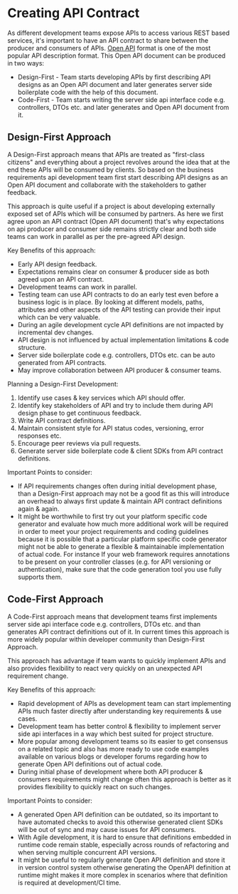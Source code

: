 # Creating API Contract

As different development teams expose APIs to access various REST based services, it's important to have an API contract to share between the producer and consumers of APIs. [Open API](https://www.openapis.org/) format is one of the most popular API description format. This Open API document can be produced in two ways:

- Design-First - Team starts developing APIs by first describing API designs as an Open API document and later generates server side boilerplate code with the help of this document.
- Code-First - Team starts writing the server side api interface code e.g. controllers, DTOs etc. and later generates and Open API document from it.

## Design-First Approach

A Design-First approach means that APIs are treated as "first-class citizens" and everything about a project revolves around the idea that at the end these APIs will be consumed by clients. So based on the business requirements api development team first start describing API designs as an Open API document and collaborate with the stakeholders to gather feedback.

This approach is quite useful if a project is about developing externally exposed set of APIs which will be consumed by partners. As here we first agree upon an API contract (Open API document) that's why expectations on api producer and consumer side remains strictly clear and both side teams can work in parallel as per the pre-agreed API design.

Key Benefits of this approach:

- Early API design feedback.
- Expectations remains clear on consumer & producer side as both agreed upon an API contract.
- Development teams can work in parallel.
- Testing team can use API contracts to do an early test even before a business logic is in place. By looking at different models, paths, attributes and other aspects of the API testing can provide their input which can be very valuable.
- During an agile development cycle API definitions are not impacted by incremental dev changes.
- API design is not influenced by actual implementation limitations & code structure.
- Server side boilerplate code e.g. controllers, DTOs etc. can be auto generated from API contracts.
- May improve collaboration between API producer & consumer teams.

Planning a Design-First Development:

1. Identify use cases & key services which API should offer.
2. Identify key stakeholders of API and try to include them during API design phase to get continuous feedback.
3. Write API contract definitions.
4. Maintain consistent style for API status codes, versioning, error responses etc.
5. Encourage peer reviews via pull requests.
6. Generate server side boilerplate code & client SDKs from API contract definitions.

Important Points to consider:

- If API requirements changes often during initial development phase, than a Design-First approach may not be a good fit as this will introduce an overhead to always first update & maintain API contract definitions again & again.
- It might be worthwhile to first try out your platform specific code generator and evaluate how much more additional work will be required in order to meet your project requirements and coding guidelines because it is possible that a particular platform specific code generator might not be able to generate a flexible & maintainable implementation of actual code. For instance If your web framework requires annotations to be present on your controller classes (e.g. for API versioning or authentication), make sure that the code generation tool you use fully supports them.

## Code-First Approach

A Code-First approach means that development teams first implements server side api interface code e.g. controllers, DTOs etc. and than generates API contract definitions out of it. In current times this approach is more widely popular within developer community than Design-First Approach.

This approach has advantage if team wants to quickly implement APIs and also provides flexibility to react very quickly on an unexpected API requirement change.

Key Benefits of this approach:

- Rapid development of APIs as development team can start implementing APIs much faster directly after understanding key requirements & use cases.
- Development team has better control & flexibility to implement server side api interfaces in a way which best suited for project structure.
- More popular among development teams so its easier to get consensus on a related topic and also has more ready to use code examples available on various blogs or developer forums regarding how to generate Open API definitions out of actual code.
- During initial phase of development where both API producer & consumers requirements might change often this approach is better as it provides flexibility to quickly react on such changes.

Important Points to consider:

- A generated Open API definition can be outdated, so its important to have automated checks to avoid this otherwise generated client SDKs will be out of sync and may cause issues for API consumers.
- With Agile development, it is hard to ensure that definitions embedded in runtime code remain stable, especially across rounds of refactoring and when serving multiple concurrent API versions.
- It might be useful to regularly generate Open API definition and store it in version control system otherwise generating the OpenAPI definition at runtime might makes it more complex in scenarios where that definition is required at development/CI time.
